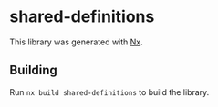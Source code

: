 # shared-definitions

This library was generated with [Nx](https://nx.dev).

## Building

Run `nx build shared-definitions` to build the library.
